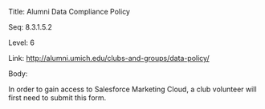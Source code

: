 Title:  Alumni Data Compliance Policy

Seq:    8.3.1.5.2

Level:  6

Link:   http://alumni.umich.edu/clubs-and-groups/data-policy/

Body:

In order to gain access to Salesforce Marketing Cloud, a club volunteer will first need to submit this form. 

